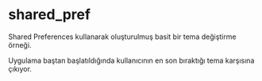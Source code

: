 # shared_pref

Shared Preferences kullanarak oluşturulmuş basit bir tema değiştirme örneği.

Uygulama baştan başlatıldığında kullanıcının en son bıraktığı tema karşısına çıkıyor.
